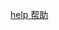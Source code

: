 <p class="install-help">
  <a id="{{ location }}" href="/install/troubleshoot{{ section }}" target="_blank" title="Troubleshoot common installation issues" aria-label="Troubleshoot common installation issues">
    <span class="material-symbols" aria-hidden="true" translate="no">help</span>
    <span>帮助</span>
  </a>
</p>
